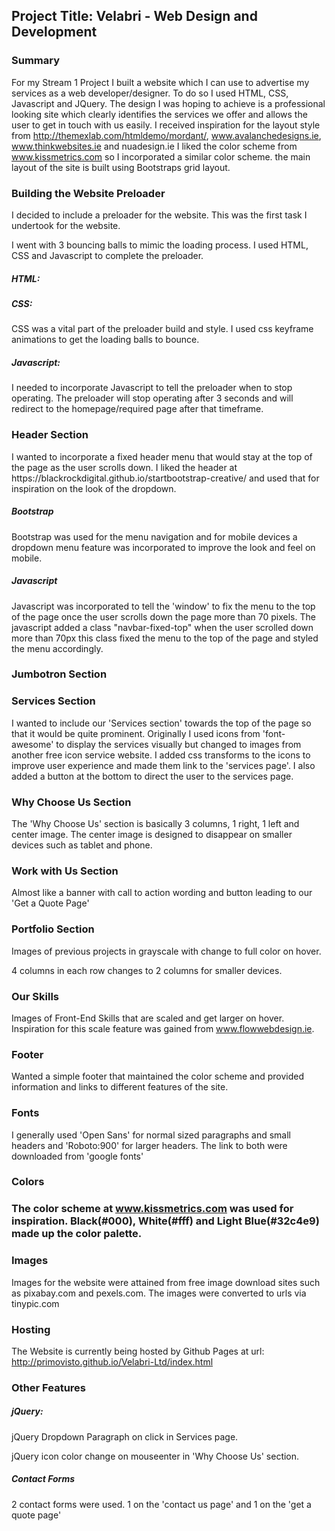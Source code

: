 <h2>Project Title: Velabri - Web Design and Development</h2>

<h3>Summary</h3>

For my Stream 1 Project I  built a website which I can use to advertise my services as a web developer/designer. To do so I used HTML, CSS, Javascript and JQuery. The design I was hoping to achieve is a professional looking site which clearly identifies the services we offer and allows the user to get in touch with us easily. I received inspiration for the layout style from http://themexlab.com/htmldemo/mordant/, www.avalanchedesigns.ie, www.thinkwebsites.ie and nuadesign.ie I liked the color scheme from www.kissmetrics.com so I incorporated a similar color scheme. the main layout of the site is built using Bootstraps grid layout.



<h3>Building the Website Preloader</h3>
I decided to include a preloader for the website. This was the first task I undertook for the website.

I went with 3 bouncing balls to mimic the loading process. I used HTML, CSS and Javascript to complete the preloader.

<h5>HTML:</h5>


<h5>CSS:</h5>
CSS was a vital part of the preloader build and style. I used css keyframe animations to get the loading balls to bounce.

<h5>Javascript:</h5>
I needed to incorporate Javascript to tell the preloader when to stop operating. The preloader will stop operating after 3 seconds and will redirect to the homepage/required page after that timeframe.



<h3>Header Section</h3>
I wanted to incorporate a fixed header menu that would stay at the top of the page as the user scrolls down. I liked the header at https://blackrockdigital.github.io/startbootstrap-creative/ and used that for inspiration on the look of the dropdown. 

<h5>Bootstrap</h5>

Bootstrap was used for the menu navigation and for mobile devices a dropdown menu feature was incorporated to improve the look and feel on mobile.


<h5>Javascript</h5>
Javascript was incorporated to tell the 'window' to fix the menu to the top of the page once the user scrolls down the page more than 70 pixels. The javascript added a class "navbar-fixed-top" when the user scrolled down more than 70px this class fixed the menu to the top of the page and styled the menu accordingly.



<h3>Jumbotron Section</h3>


<h3>Services Section</h3>

I wanted to include our 'Services section' towards the top of the page so that it would be quite prominent. Originally I used icons from 'font-awesome' to display the services visually but changed to images from another free icon service website. I added css transforms to the icons to improve user experience and made them link to the 'services page'. I also added a button at the bottom to direct the user to the services page.


<h3>Why Choose Us Section</h3>

The 'Why Choose Us' section is basically 3 columns, 1 right, 1 left and center image. The center image is designed to disappear on smaller devices such as tablet and phone.



<h3>Work with Us Section</h3>

Almost like a banner with call to action wording and button leading to our 'Get a Quote Page'


<h3>Portfolio Section</h3>

Images of previous projects in grayscale with change to full color on hover.

4 columns in each row changes to 2 columns for smaller devices.


<h3>Our Skills</h3>

Images of Front-End Skills that are scaled and get larger on hover. Inspiration for this scale feature was gained from www.flowwebdesign.ie.


<h3>Footer</h3>

Wanted a simple footer that maintained the color scheme and provided information and links to different features of the site.


<h3>Fonts</h3>

I generally used 'Open Sans' for normal sized paragraphs and small headers and 'Roboto:900' for larger headers. The link to both were downloaded from 'google fonts'

<h3>Colors<h3>

The color scheme at www.kissmetrics.com was used for inspiration. Black(#000), White(#fff) and Light Blue(#32c4e9) made up the color palette.


<h3>Images</h3>
Images for the website were attained from free image download sites such as pixabay.com and pexels.com.
The images were converted to urls via tinypic.com

<h3>Hosting</h3>

The Website is currently being hosted by Github Pages at url: http://primovisto.github.io/Velabri-Ltd/index.html

<h3>Other Features</h3>

<h5>jQuery:</h5>

jQuery Dropdown Paragraph on click in Services page.

jQuery icon color change on mouseenter in 'Why Choose Us' section.

<h5>Contact Forms</h5>

2 contact forms were used. 1 on the 'contact us page' and 1 on the 'get a quote page' 


 